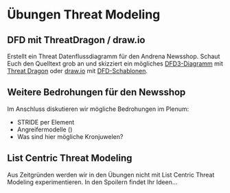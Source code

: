 # Übungen Threat Modeling

## DFD mit ThreatDragon / draw.io

Erstellt ein Threat Datenflussdiagramm für den Andrena Newsshop. Schaut Euch den Quelltext grob an und skizziert ein mögliches [DFD3-Diagramm](https://github.com/adamshostack/DFD3) mit [Threat Dragon](https://www.threatdragon.com/#/) oder [draw.io](https://app.diagrams.net/) mit [DFD-Schablonen](https://github.com/michenriksen/drawio-threatmodeling).

## Weitere Bedrohungen für den Newsshop

Im Anschluss diskutieren wir mögliche Bedrohungen im Plenum:

- STRIDE per Element
- Angreifermodelle ()
- Was sind hier mögliche Kronjuwelen?

## List Centric Threat Modeling

Aus Zeitgründen werden wir in den Übungen nicht mit List Centric Threat Modeling experimentieren. In den Spoilern findet Ihr Ideen...
